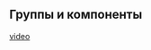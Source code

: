 ## Группы и компоненты

[video](https://player.softculture.cc/embed/online/ISB/ISB_1.18.12_L4-1_Groups_and_Components)